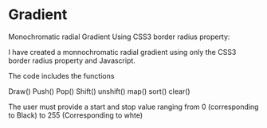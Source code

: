 Gradient
========

Monochromatic radial Gradient Using CSS3 border radius property:


I have created a monnochromatic radial gradient using only the CSS3 border radius property and Javascript.

The code includes the functions 

Draw()
Push()
Pop()
Shift()
unshift()
map()
sort()
clear()

The user must provide a start and stop value ranging from 0 (corresponding to Black) to 255 (Corresponding to whte)

